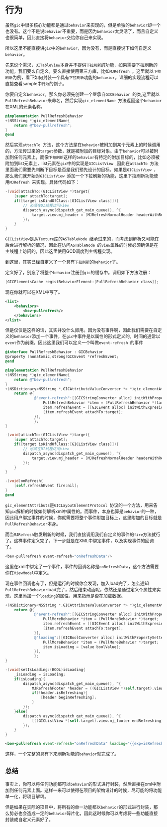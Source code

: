 # 行为

虽然`gic`中很多核心功能都是通过`behavior`来实现的，但是单独的`behavior`却一个也没有。这个不是说`behavior`不重要，而是因为`behavior`太灵活了，而且自定义也很简单，因此直接将`behavior`交给你自己来实现。

所以这里不能直接讲`gic`中的`behavior`，因为没有，而是直接说下如何自定义`behavior`。

先来说个需求，`UITableView`本身并不提供`下拉刷新`的功能，如果需要下拉刷新的功能，我们要么自定义，要么直接使用第三方库，比如`MJRefresh `。这里就以`下拉刷新`为例，看下如何封装一个具有`下拉刷新`功能的`behavior`。详细的实现流程可以直接查看sample中`行为`的例子。



你要自定义`behavior`，那么你必须先创建一个继承自`GICBehavior `的类,这里就以`PullRefreshBehavior`来命名，然后实现`gic_elementName `方法返回这个`behavior`在XML的元素名称。

```objective-c
@implementation PullRefreshBehavior
+(NSString *)gic_elementName{
    return @"bev-pullrefresh";
}
@end
```



然后实现`attachTo `方法，这个方法是在`behavior`被附加到某个元素上的时候调用的，方法传过来的`target`参数，就是被附加的目标对象。由于`behavior`可以被附加到任何元素上，而像`下拉刷新`这样的`behavior`有特定的附加目标的，比如必须被附加到list元素上，list元素在`gic`中的实现是`GICListView `,因此在`attachTo `方法里面我们需要先判断下目标是否是我们预先设计的目标。如果是`GICListView `，那么我们就开始对`GICListView `添加一个下拉刷新的功能，这里下拉刷新功能使用`MJRefresh `来实现。具体代码如下：

```objective-c
-(void)attachTo:(GICListView *)target{
    [super attachTo:target];
    if([target isKindOfClass:[GICListView class]]){
        // 必须在UI线程访问view
        dispatch_async(dispatch_get_main_queue(), ^{
            target.view.mj_header = [MJRefreshNormalHeader headerWithRefreshingTarget:self refreshingAction:@selector(onRefresh)];
        });
    }
}
```

`GICListView`是从`Texture`库的`ASTableNode `继承过来的，而考虑到解析又可能在后台进行解析的情况，因此在访问`ASTableNode `的`view`属性的时候必须确保是在主线程上访问的，因此这里使用GCD调度到主线程实现。

到这里，其实已经自定义了一个具有`下拉刷新`的`behavior`了。

定义好了，别忘了将整个`behavior`注册到`gic`的缓存中。调用如下方法注册：

```objective-c
[GICElementsCache registBehaviorElement:[PullRefreshBehavior class]];
```

现在你就可以在XML中写了。

```xml
<list>
    <behaviors>
        <bev-pullrefresh/>
    </behaviors>
</list>
```

但是仅仅是这样的话，其实并没什么卵用。因为没有事件啊，因此我们需要在自定义的`behavior`添加一个事件，在`gic`中事件是以属性的形式定义的，时间的通常以`event`作为前缀，因此这里我们可以定义一个叫做`event-refresh `的事件

```objective-c
@interface PullRefreshBehavior : GICBehavior
@property (nonatomic,strong)GICEvent *refreshEvent;
@end

@implementation PullRefreshBehavior  
+(NSString *)gic_elementName{
    return @"bev-pullrefresh";
}
+(NSDictionary<NSString *,GICAttributeValueConverter *> *)gic_elementAttributs{
    return @{
             @"event-refresh":[[GICStringConverter alloc] initWithPropertySetter:^(NSObject *target, id value) {
                 PullRefreshBehavior *item = (PullRefreshBehavior *)target;
                 item.refreshEvent = [[GICEvent alloc] initWithExpresion:value];
                 [item.refreshEvent attachTo:target];
             }],
             };
}

-(void)attachTo:(GICListView *)target{
    [super attachTo:target];
    if([target isKindOfClass:[GICListView class]]){
        // 必须在UI线程访问view
        dispatch_async(dispatch_get_main_queue(), ^{
            target.view.mj_header = [MJRefreshNormalHeader headerWithRefreshingTarget:self refreshingAction:@selector(onRefresh)];
        });
    }
}

-(void)onRefresh{
    [self.refreshEvent fire:nil];
}
@end
```

`gic_elementAttributs`是`GICLayoutElementProtocol `协议的一个方法，用来告知`gic`解析的时候如何解析xml中属性的。而事件，本身也算是`behavior`的一种，因此用户绑定事件的时候，你就需要将整个事件附加目标上，这里附加的目标就是`PullRefreshBehavior`本身。

而当`MJRefresh`触发刷新的时候，我们直接调用我们自定义的事件的`fire`方法就行了。这样事件定义完了，下一步就是在XML中绑定事件，以及实现事件的回调了。

```objective-c
<bev-pullrefresh event-refresh="onRefreshData"/>
```

这里在xml中绑定了一个事件，事件的回调名称是`onRefreshData`，这个方法需要你在`ViewModel`中定义。



现在事件回调也有了，但是运行的时候你会发现，加入load完了，怎么通知`PullRefreshBehavior`load完了，然后结束动画呢，依然还是通过定义个属性来实现，这里添加一个`loading`的属性，用来指示是否在加载数据。



```objective-c
+(NSDictionary<NSString *,GICAttributeValueConverter *> *)gic_elementAttributs{
    return @{
             @"event-refresh":[[GICStringConverter alloc] initWithPropertySetter:^(NSObject *target, id value) {
                 PullMoreBehavior *item = (PullMoreBehavior *)target;
                 item.refreshEvent = [[GICEvent alloc] initWithExpresion:value];
                 [item.refreshEvent attachTo:target];
             }],
             @"loading":[[GICBoolConverter alloc] initWithPropertySetter:^(NSObject *target, id value) {
                 PullMoreBehavior *item = (PullMoreBehavior *)target;
                 item.isLoading = [value boolValue];
             }],
             };
}

-(void)setIsLoading:(BOOL)isLoading{
    _isLoading = isLoading;
    if(isLoading){
        dispatch_async(dispatch_get_main_queue(), ^{
            MJRefreshFooter *header = ((GICListView *)self.target).view.mj_footer;
            if(!header.isRefreshing){
                [header beginRefreshing];
            }
        });
    }else{
        dispatch_async(dispatch_get_main_queue(), ^{
            [((GICListView *)self.target).view.mj_footer endRefreshing];
        });
    }
}
```

```xml
<bev-pullrefresh event-refresh="onRefreshData" loading="{{exp=isRefreshing,mode=1}}"/>
```

这样，一个完整的具有下来刷新功能的`behavior`就完成了。



## 总结

事实上，你可以将任何功能都可以`behavior`的形式进行封装，然后直接在xml中附加到任何元素上面。这样一来可以使得在项目的架构设计的时候，尽可能的将功能单一化，将项目解耦。

但是如果在实际的项目中，将所有的单一功能都以`behavior`的形式进行封装，那么势必也会造成一定的`behavior`碎片化，因此这时候你可以考虑将一些功能直接封装成自定义元素好了。